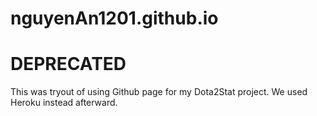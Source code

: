# nguyenAn1201.github.io
# DEPRECATED

This was tryout of using Github page for my Dota2Stat project. We used Heroku instead afterward.
